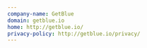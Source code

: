 ```yaml
---
company-name: GetBlue
domain: getblue.io
home: http://getblue.io/
privacy-policy: http://getblue.io/privacy/
---
```




